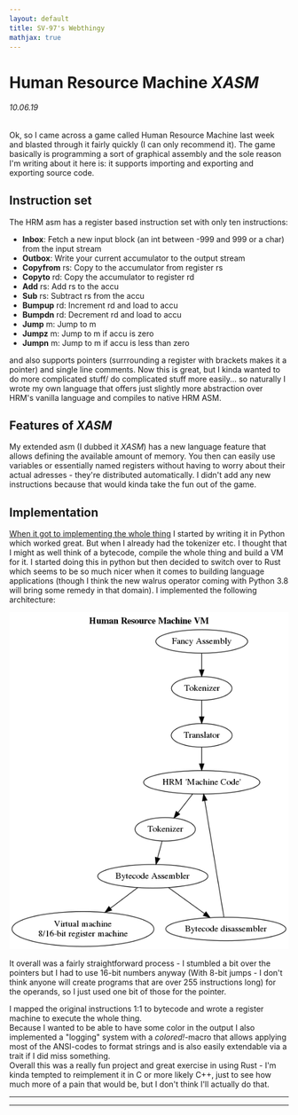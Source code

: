 ```yaml
---
layout: default
title: SV-97's Webthingy
mathjax: true
---
```


# Human Resource Machine *XASM*

###### 10.06.19

Ok, so I came across a game called Human Resource Machine last week and blasted through it fairly quickly (I can only recommend it). The game basically is programming a sort of graphical assembly and the sole reason I'm writing about it here is: it supports importing and exporting and exporting source code.

## Instruction set

The HRM asm has a register based instruction set with only ten instructions:

* **Inbox**: Fetch a new input block (an int between -999 and 999 or a char) from the input stream
* **Outbox**: Write your current accumulator to the output stream
* **Copyfrom** rs: Copy to the accumulator from register rs
* **Copyto** rd: Copy the accumulator to register rd
* **Add** rs: Add rs to the accu
* **Sub** rs: Subtract rs from the accu
* **Bumpup** rd: Increment rd and load to accu
* **Bumpdn** rd: Decrement rd and load to accu
* **Jump** m: Jump to m
* **Jumpz** m: Jump to m if accu is zero
* **Jumpn** m: Jump to m if accu is less than zero

and also supports pointers (surrrounding a register with brackets makes it a pointer) and single line comments.
Now this is great, but I kinda wanted to do more complicated stuff/ do complicated stuff more easily... so naturally I wrote my own language that offers just slightly more abstraction over HRM's vanilla language and compiles to native HRM ASM.

## Features of *XASM*

My extended asm (I dubbed it *XASM*) has a new language feature that allows defining the available amount of memory. You then can easily use variables or essentially named registers without having to worry about their actual adresses - they're distributed automatically. I didn't add any new instructions because that would kinda take the fun out of the game.  

## Implementation

[When it got to implementing the whole thing](https://github.com/SV-97/HumanResourceMachine) I started by writing it in Python which worked great. But when I already had the tokenizer etc. I thought that I might as well think of a bytecode, compile the whole thing and build a VM for it. I started doing this in python but then decided to switch over to Rust which seems to be so much nicer when it comes to building language applications (though I think the new walrus operator coming with Python 3.8 will bring some remedy in that domain). I implemented the following architecture:  

![Architecture](https://raw.githubusercontent.com/SV-97/HumanResourceMachine/master/architecture.png)  

It overall was a fairly straightforward process - I stumbled a bit over the pointers but I had to use 16-bit numbers anyway (With 8-bit jumps - I don't think anyone will create programs that are over 255 instructions long) for the operands, so I just used one bit of those for the pointer.  

I mapped the original instructions 1:1 to bytecode and wrote a register machine to execute the whole thing.  
Because I wanted to be able to have some color in the output I also implemented a "logging" system with a *colored!*-macro that allows applying most of the ANSI-codes to format strings and is also easily extendable via a trait if I did miss something.  
Overall this was a really fun project and great exercise in using Rust - I'm kinda tempted to reimplement it in C or more likely C++, just to see how much more of a pain that would be, but I don't think I'll actually do that.  

---
---
